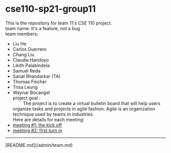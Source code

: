# cse110-sp21-group11
This is the repository for team 11's CSE 110 project.  
team name: It's a feature, not a bug  
team members:  
- Liu He  
- Carlos Guerrero
- Chang Liu
- Claudia Handoyo
- Likith Palabindela
-  Samuel Reda
- Sanat Bhandarkar (TA)
- Thomas Fischer
- Trisa Leung
- Waynar Bocangel  
project goal :  
&emsp; &emsp;The project is to create a virtual bulletin board that will help users organize tasks and projects in agile fashion.
Agile is an organization technique used by teams in industries.  
Here are details for each meeting:  
- [meeting #1: the kick off](/admin/meetings/041021-kickoff.md)
- [meeting #2: first turn in](admin/meetings/041421-meeting2.md)
<hr>
[README.md](/admin/team.md)
